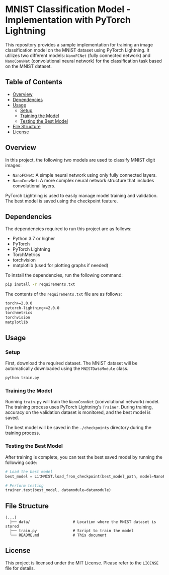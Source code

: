 # MNIST Classification Model - Implementation with PyTorch Lightning

This repository provides a sample implementation for training an image classification model on the MNIST dataset using PyTorch Lightning. It utilizes two different models: `NanoFCNet` (fully connected network) and `NanoConvNet` (convolutional neural network) for the classification task based on the MNIST dataset.

## Table of Contents

- [Overview](#overview)
- [Dependencies](#dependencies)
- [Usage](#usage)
  - [Setup](#setup)
  - [Training the Model](#training-the-model)
  - [Testing the Best Model](#testing-the-best-model)
- [File Structure](#file-structure)
- [License](#license)

## Overview

In this project, the following two models are used to classify MNIST digit images:

- `NanoFCNet`: A simple neural network using only fully connected layers.
- `NanoConvNet`: A more complex neural network structure that includes convolutional layers.

PyTorch Lightning is used to easily manage model training and validation. The best model is saved using the checkpoint feature.

## Dependencies

The dependencies required to run this project are as follows:

- Python 3.7 or higher
- PyTorch
- PyTorch Lightning
- TorchMetrics
- torchvision
- matplotlib (used for plotting graphs if needed)

To install the dependencies, run the following command:

```bash
pip install -r requirements.txt
```

The contents of the `requirements.txt` file are as follows:

```txt
torch>=2.0.0
pytorch-lightning>=2.0.0
torchmetrics
torchvision
matplotlib
```

## Usage

### Setup

First, download the required dataset. The MNIST dataset will be automatically downloaded using the `MNISTDataModule` class.

```bash
python train.py
```

### Training the Model

Running `train.py` will train the `NanoConvNet` (convolutional network) model. The training process uses PyTorch Lightning's `Trainer`. During training, accuracy on the validation dataset is monitored, and the best model is saved.

The best model will be saved in the `./checkpoints` directory during the training process.

### Testing the Best Model

After training is complete, you can test the best saved model by running the following code:

```python
# Load the best model
best_model = LitMNIST.load_from_checkpoint(best_model_path, model=NanoFCNet())

# Perform testing
trainer.test(best_model, datamodule=datamodule)
```

## File Structure

```
(...)
  ├── data/                   # Location where the MNIST dataset is stored
  ├── train.py                # Script to train the model
  └── README.md               # This document
```

## License

This project is licensed under the MIT License. Please refer to the `LICENSE` file for details.